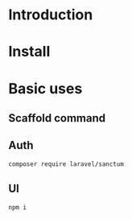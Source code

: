 # Introduction

# Install

# Basic uses
## Scaffold command
## Auth

```
composer require laravel/sanctum
```

## UI
```
npm i